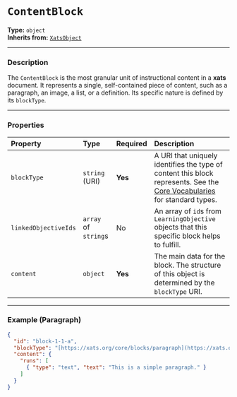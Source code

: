 # `ContentBlock`

**Type:** `object`  
**Inherits from:** [`XatsObject`](./XatsObject.md)

---

### Description

The `ContentBlock` is the most granular unit of instructional content in a **xats** document. It represents a single, self-contained piece of content, such as a paragraph, an image, a list, or a definition. Its specific nature is defined by its `blockType`.

---

### Properties

| Property | Type | Required | Description |
| :--- | :--- | :--- | :--- |
| `blockType` | `string` (URI) | **Yes** | A URI that uniquely identifies the type of content this block represents. See the [Core Vocabularies](../specs/core-vocabularies.md) for standard types. |
| `linkedObjectiveIds` | `array` of `string`s | No | An array of `id`s from `LearningObjective` objects that this specific block helps to fulfill. |
| `content` | `object` | **Yes** | The main data for the block. The structure of this object is determined by the `blockType` URI. |

---

### Example (Paragraph)

```json
{
  "id": "block-1-1-a",
  "blockType": "[https://xats.org/core/blocks/paragraph](https://xats.org/core/blocks/paragraph)",
  "content": {
    "runs": [
      { "type": "text", "text": "This is a simple paragraph." }
    ]
  }
}
```